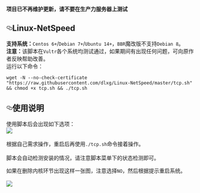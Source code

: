 
<!DOCTYPE html>
<html lang="en">


  <div id="readme" class="Box-body readme blob js-code-block-container px-5">
    <article class="markdown-body entry-content" itemprop="text">
	 <b>项目已不再维护更新，请不要在生产力服务器上测试</b>
	<h1><a id="user-content-linux-netspeed" class="anchor" aria-hidden="true" href="#linux-netspeed"><svg class="octicon octicon-link" viewBox="0 0 16 16" version="1.1" width="16" height="16" aria-hidden="true"><path fill-rule="evenodd" d="M4 9h1v1H4c-1.5 0-3-1.69-3-3.5S2.55 3 4 3h4c1.45 0 3 1.69 3 3.5 0 1.41-.91 2.72-2 3.25V8.59c.58-.45 1-1.27 1-2.09C10 5.22 8.98 4 8 4H4c-.98 0-2 1.22-2 2.5S3 9 4 9zm9-3h-1v1h1c1 0 2 1.22 2 2.5S13.98 12 13 12H9c-.98 0-2-1.22-2-2.5 0-.83.42-1.64 1-2.09V6.25c-1.09.53-2 1.84-2 3.25C6 11.31 7.55 13 9 13h4c1.45 0 3-1.69 3-3.5S14.5 6 13 6z"></path></svg></a>Linux-NetSpeed</h1>
  <p><strong>支持系统：</strong><code>Centos 6+</code>/<code>Debian 7+</code>/<code>Ubuntu 14+</code>，<code>BBR</code>魔改版不支持<code>Debian 8</code>。<br><strong>注意：</strong>该脚本在<code>Vultr</code>各个系统均测试通过，如果期间有出现任何问题，可向原作者反映帮助改善。<br>运行以下命令：</p><pre><code>wget -N --no-check-certificate "https://raw.githubusercontent.com/dlxg/Linux-NetSpeed/master/tcp.sh" &amp;&amp; chmod +x tcp.sh &amp;&amp; ./tcp.sh</code></pre>

<h2><a id="user-content-使用说明" class="anchor" aria-hidden="true" href="#使用说明"><svg class="octicon octicon-link" viewBox="0 0 16 16" version="1.1" width="16" height="16" aria-hidden="true"><path fill-rule="evenodd" d="M4 9h1v1H4c-1.5 0-3-1.69-3-3.5S2.55 3 4 3h4c1.45 0 3 1.69 3 3.5 0 1.41-.91 2.72-2 3.25V8.59c.58-.45 1-1.27 1-2.09C10 5.22 8.98 4 8 4H4c-.98 0-2 1.22-2 2.5S3 9 4 9zm9-3h-1v1h1c1 0 2 1.22 2 2.5S13.98 12 13 12H9c-.98 0-2-1.22-2-2.5 0-.83.42-1.64 1-2.09V6.25c-1.09.53-2 1.84-2 3.25C6 11.31 7.55 13 9 13h4c1.45 0 3-1.69 3-3.5S14.5 6 13 6z"></path></svg></a>使用说明</h2>

<p>使用脚本后会出现如下选项：<br>
   <a target="_blank" rel="noopener noreferrer" href="https://raw.githubusercontent.com/dlxg/Linux-NetSpeed/master/Snipaste_2020-04-23_00-42-15.png"><img src="https://raw.githubusercontent.com/dlxg/Linux-NetSpeed/master/Snipaste_2020-04-23_00-42-15.png" data-canonical-src="https://raw.githubusercontent.com/dlxg/Linux-NetSpeed/master/Snipaste_2020-04-23_00-42-15.png" style="max-width:100%;"></a>
   <br><br>根据自己需求操作，重启后再使用<code>./tcp.sh</code>命令接着操作。<br><br>
   脚本会自动检测安装的情况，请注意脚本菜单下的状态检测即可。</p>
   <p>如果在删除内核环节出现这样一张图，注意选择<code>NO</code>，然后根据提示重启系统。<br><br>
      <a target="_blank" rel="noopener noreferrer" href="https://camo.githubusercontent.com/b047b125b25b3c5d441394e1d891691a209b8dbc/68747470733a2f2f7777772e6d6f65726174732e636f6d2f7573722f706963747572652f7169616e79696e676262722832292e706e67"><img src="https://camo.githubusercontent.com/b047b125b25b3c5d441394e1d891691a209b8dbc/68747470733a2f2f7777772e6d6f65726174732e636f6d2f7573722f706963747572652f7169616e79696e676262722832292e706e67" data-canonical-src="https://www.moerats.com/usr/picture/qianyingbbr(2).png" style="max-width:100%;"></a>
   </p>
</article>
  </div>

</body>
</html>

